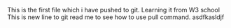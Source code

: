 This is the first file which i have pushed to git.
Learning it from W3 school
This is new line to git read me to see how to use pull command.
asdfkasldjf

